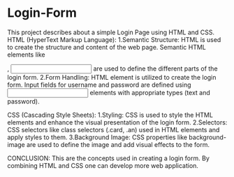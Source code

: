 # Login-Form
This project describes about a simple Login Page using HTML and CSS.
HTML (HyperText Markup Language):
1.Semantic Structure:
  HTML is used to create the structure and content of the web page. Semantic HTML elements like <form>, <input> are used to define the different parts of the login form.
2.Form Handling:
  HTML <form> element is utilized to create the login form. Input fields for username and password are defined using <input> elements with appropriate types (text and password).
   
CSS (Cascading Style Sheets):
1.Styling:
  CSS is used to style the HTML elements and enhance the visual presentation of the login form.
2.Selectors:
  CSS selectors like class selectors (.card, .an) used in HTML elements and apply styles to them.
3.Background Image:
  CSS properties like background-image are used to define the image and add visual effects to the form.
   
CONCLUSION:
This are the concepts used in creating a login form. By combining HTML and CSS one can develop more web application.
